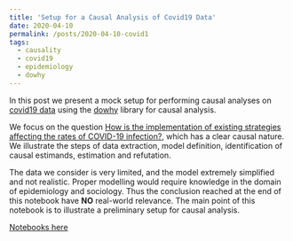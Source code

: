 ```yaml
---
title: 'Setup for a Causal Analysis of Covid19 Data'
date: 2020-04-10
permalink: /posts/2020-04-10-covid1
tags:
  - causality
  - covid19
  - epidemiology
  - dowhy
---
```


In this post we present a mock setup for performing causal analyses on [covid19 data](https://www.kaggle.com/roche-data-science-coalition/uncover) using the [dowhy](https://github.com/microsoft/dowhy) library for causal analysis.

We focus on the question [How is the implementation of existing strategies affecting the rates of COVID-19 infection?](https://www.kaggle.com/roche-data-science-coalition/uncover/tasks?taskId=681), which has a clear causal nature. We illustrate the steps of data extraction, model definition, identification of causal estimands, estimation and refutation.

The data we consider is very limited, and the model extremely simplified and not realistic. Proper modelling would require knowledge in the domain of epidemiology and sociology. Thus the conclusion reached at the end of this notebook have **NO** real-world relevance. The main point of this notebook is to illustrate a preliminary setup for causal analysis.

[Notebooks here](https://nbviewer.jupyter.org/github/FMZennaro/covid19/blob/master/CausalAnalysis-0.1.ipynb)
